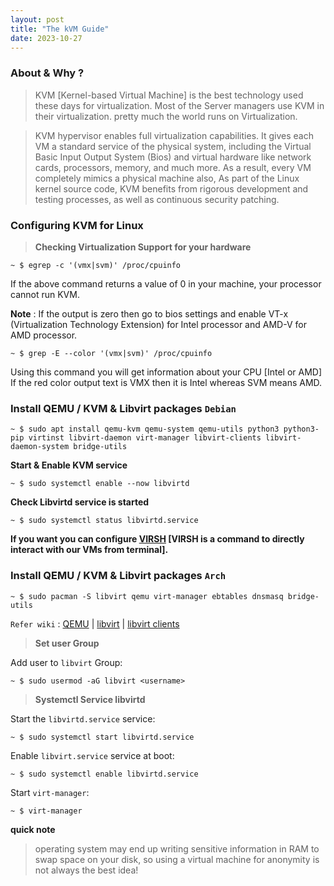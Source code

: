 ```yaml
---
layout: post
title: "The kVM Guide"
date: 2023-10-27
---
```


### **About & Why ?**

> KVM [Kernel-based Virtual Machine] is the best technology used these days for virtualization. Most of the 
Server managers use KVM in their virtualization. pretty much the world runs on Virtualization.

> KVM hypervisor enables full virtualization capabilities. It gives each VM a standard service of 
the physical system, including the Virtual Basic Input Output System (Bios) and virtual hardware 
like network cards, processors, memory, and much more. As a result, every VM completely mimics a 
physical machine also, As part of the Linux kernel source code, KVM benefits from rigorous 
development and testing processes, as well as continuous security patching. 

### **Configuring KVM for Linux**

>**Checking Virtualization Support for your hardware**


``` term
~ $ egrep -c '(vmx|svm)' /proc/cpuinfo
```
If the above command returns a value of 0 in your machine, your processor cannot run KVM.

**Note** : If the output is zero then go to bios settings and enable VT-x (Virtualization Technology Extension) for Intel processor and AMD-V for AMD processor.

```
~ $ grep -E --color '(vmx|svm)' /proc/cpuinfo
```
Using this command you will get information about your CPU [Intel or AMD] If the red color output text is VMX then it 
is Intel whereas SVM means AMD.


### **Install QEMU / KVM & Libvirt packages `Debian`**

```term
~ $ sudo apt install qemu-kvm qemu-system qemu-utils python3 python3-pip virtinst libvirt-daemon virt-manager libvirt-clients libvirt-daemon-system bridge-utils  

```
**Start & Enable KVM service**
```
~ $ sudo systemctl enable --now libvirtd
```

**Check Libvirtd service is started**

```
~ $ sudo systemctl status libvirtd.service
```

**If you want you can configure [VIRSH](https://wiki.debian.org/KVM) [VIRSH is a command to directly interact with our VMs from terminal].**

### **Install QEMU / KVM & Libvirt packages `Arch`**

```term
~ $ sudo pacman -S libvirt qemu virt-manager ebtables dnsmasq bridge-utils
```

`Refer wiki` : 
[QEMU](https://wiki.archlinux.org/index.php/QEMU)
| [libvirt](https://wiki.archlinux.org/index.php/Libvirt)
| [libvirt clients](https://wiki.archlinux.org/index.php/Libvirt#Client)


>**Set user Group**

Add user to `libvirt` Group:

```term
~ $ sudo usermod -aG libvirt <username>
```


>**Systemctl Service libvirtd**

Start the `libvirtd.service` service:

```term
~ $ sudo systemctl start libvirtd.service
```

Enable `libvirt.service` service at boot:

```term
~ $ sudo systemctl enable libvirtd.service
```

Start `virt-manager`:

```term
~ $ virt-manager
```


**quick note**
>operating system may end up writing sensitive information in RAM to swap space on your disk, so using a virtual 
machine for anonymity is not always the best idea!
